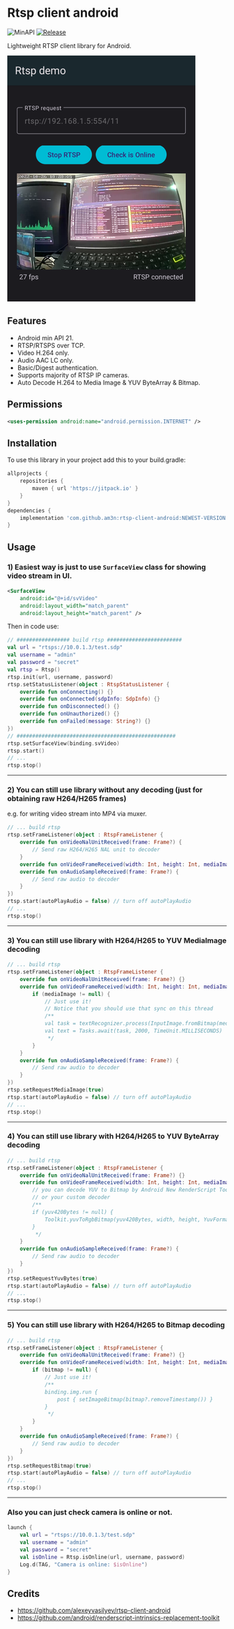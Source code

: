 # Rtsp client android
![MinAPI](https://img.shields.io/badge/API-21%2B-blue)
[![Release](https://jitpack.io/v/am3n/RTSP-Client-Android.svg)](https://jitpack.io/#am3n/RTSP-Client-Android)

Lightweight RTSP client library for Android.

![Screenshot](docs/images/Screenshot_20221026_182823.png?raw=true "Screenshot")

## Features

- Android min API 21.
- RTSP/RTSPS over TCP.
- Video H.264 only.
- Audio AAC LC only.
- Basic/Digest authentication.
- Supports majority of RTSP IP cameras.
- Auto Decode H.264 to Media Image & YUV ByteArray & Bitmap.

## Permissions

```xml
<uses-permission android:name="android.permission.INTERNET" />
```

## Installation

To use this library in your project add this to your build.gradle:

```gradle
allprojects {
    repositories {
        maven { url 'https://jitpack.io' }
    }
}
dependencies {
    implementation 'com.github.am3n:rtsp-client-android:NEWEST-VERSION'
}
```

## Usage

### 1) Easiest way is just to use `SurfaceView` class for showing video stream in UI.

```xml
<SurfaceView
    android:id="@+id/svVideo"
    android:layout_width="match_parent" 
    android:layout_height="match_parent" />
```

Then in code use:

```kotlin
// ################# build rtsp ########################
val url = "rtsps://10.0.1.3/test.sdp"
val username = "admin"
val password = "secret"
val rtsp = Rtsp()
rtsp.init(url, username, password)
rtsp.setStatusListener(object : RtspStatusListener {
    override fun onConnecting() {}
    override fun onConnected(sdpInfo: SdpInfo) {}
    override fun onDisconnected() {}
    override fun onUnauthorized() {}
    override fun onFailed(message: String?) {}
})
// ###################################################
rtsp.setSurfaceView(binding.svVideo)
rtsp.start()
// ...
rtsp.stop()
```

---

### 2) You can still use library without any decoding (just for obtaining raw H264/H265 frames) 
e.g. for writing video stream into MP4 via muxer.

```kotlin
// ... build rtsp
rtsp.setFrameListener(object : RtspFrameListener {
    override fun onVideoNalUnitReceived(frame: Frame?) {
        // Send raw H264/H265 NAL unit to decoder
    }
    override fun onVideoFrameReceived(width: Int, height: Int, mediaImage: Image?, yuv420Bytes: ByteArray?, bitmap: Bitmap?) {}
    override fun onAudioSampleReceived(frame: Frame?) {
        // Send raw audio to decoder
    }
})
rtsp.start(autoPlayAudio = false) // turn off autoPlayAudio
// ...
rtsp.stop()
```

---

### 3) You can still use library with H264/H265 to YUV MediaImage decoding

```kotlin
// ... build rtsp
rtsp.setFrameListener(object : RtspFrameListener {
    override fun onVideoNalUnitReceived(frame: Frame?) {}
    override fun onVideoFrameReceived(width: Int, height: Int, mediaImage: Image?, yuv420Bytes: ByteArray?, bitmap: Bitmap?) {
        if (mediaImage != null) {
            // Just use it!
            // Notice that you should use that sync on this thread
            /**
            val task = textRecognizer.process(InputImage.fromBitmap(mediaImage, 0))
            val text = Tasks.await(task, 2000, TimeUnit.MILLISECONDS)
             */
        }
    }
    override fun onAudioSampleReceived(frame: Frame?) {
        // Send raw audio to decoder
    }
})
rtsp.setRequestMediaImage(true)
rtsp.start(autoPlayAudio = false) // turn off autoPlayAudio
// ...
rtsp.stop()
```

---

### 4) You can still use library with H264/H265 to YUV ByteArray decoding

```kotlin
// ... build rtsp
rtsp.setFrameListener(object : RtspFrameListener {
    override fun onVideoNalUnitReceived(frame: Frame?) {}
    override fun onVideoFrameReceived(width: Int, height: Int, mediaImage: Image?, yuv420Bytes: ByteArray?, bitmap: Bitmap?) {
        // you can decode YUV to Bitmap by Android New RenderScript Toolkit that integrated in the library 
        // or your custom decoder
        /**
        if (yuv420Bytes != null) {
            Toolkit.yuvToRgbBitmap(yuv420Bytes, width, height, YuvFormat.YUV_420_888)
        }
         */
    }
    override fun onAudioSampleReceived(frame: Frame?) {
        // Send raw audio to decoder
    }
})
rtsp.setRequestYuvBytes(true)
rtsp.start(autoPlayAudio = false) // turn off autoPlayAudio
// ...
rtsp.stop()
```

---


### 5) You can still use library with H264/H265 to Bitmap decoding

```kotlin
// ... build rtsp
rtsp.setFrameListener(object : RtspFrameListener {
    override fun onVideoNalUnitReceived(frame: Frame?) {}
    override fun onVideoFrameReceived(width: Int, height: Int, mediaImage: Image?, yuv420Bytes: ByteArray?, bitmap: Bitmap?) {
        if (bitmap != null) {
            // Just use it!
            /**
            binding.img.run {
                post { setImageBitmap(bitmap?.removeTimestamp()) }
            }
             */
        }
    }
    override fun onAudioSampleReceived(frame: Frame?) {
        // Send raw audio to decoder
    }
})
rtsp.setRequestBitmap(true)
rtsp.start(autoPlayAudio = false) // turn off autoPlayAudio
// ...
rtsp.stop()
```


---


### Also you can just check camera is online or not.

```kotlin
launch {
    val url = "rtsps://10.0.1.3/test.sdp"
    val username = "admin"
    val password = "secret"
    val isOnline = Rtsp.isOnline(url, username, password)
    Log.d(TAG, "Camera is online: $isOnline")
}
```

## Credits

* https://github.com/alexeyvasilyev/rtsp-client-android
* https://github.com/android/renderscript-intrinsics-replacement-toolkit


 
